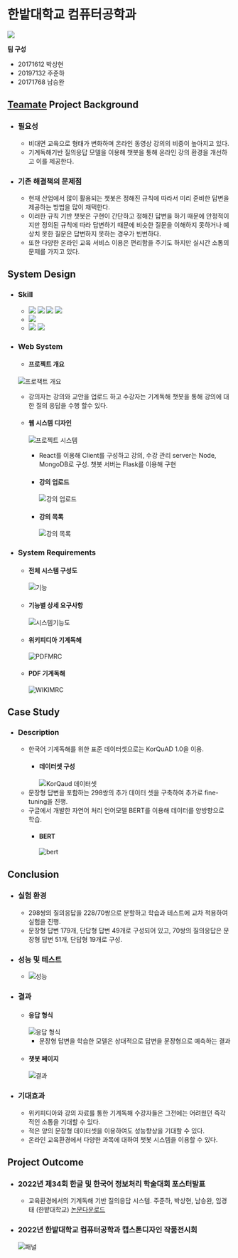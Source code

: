 # 한밭대학교 컴퓨터공학과

<img src="https://capsule-render.vercel.app/api?type=Wave&color=auto&height=250&section=header&text=챗봇%캡스톤&fontSize=90" />

**팀 구성**
- 20171612 박상현
- 20197132 주준하
- 20171768 남승완

## <u>Teamate</u> Project Background
- ### 필요성
  - 비대면 교육으로 형태가 변화하며 온라인 동영상 강의의 비중이 높아지고 있다.
  - 기계독해기반 질의응답 모델을 이용해 챗봇을 통해 온라인 강의 환경을 개선하고 이를 제공한다.

- ### 기존 해결책의 문제점
  - 현재 산업에서 많이 활용되는 챗봇은 정해진 규칙에 따라서 미리 준비한 답변을 제공하는 방법을 많이 채택한다. 
  - 이러한 규칙 기반 챗봇은 구현이 간단하고 정해진 답변을 하기 때문에 안정적이지만 정의된 규칙에 따라 답변하기 때문에 비슷한 질문을 이해하지 못하거나 예상치 못한 질문은 답변하지 못하는 경우가 빈번하다.
  - 또한 다양한 온라인 교육 서비스 이용은 편리함을 주기도 하지만 실시간 소통의 문제를 가지고 있다.
  
## System Design
  - ### Skill
    - <img src="https://img.shields.io/badge/React-61DAFB?style=flat&logo=React&logoColor=white"/> <img src="https://img.shields.io/badge/CSS3-1572B6?style=flat&logo=CSS3&logoColor=white"/> <img src="https://img.shields.io/badge/Node.js-339933?style=flat&logo=Node.js&logoColor=white"/> <img src="https://img.shields.io/badge/MongoDB-47A248?style=flat&logo=MongoDB&logoColor=white"/>
    - <img src="https://img.shields.io/badge/Flask-000000?style=flat&logo=Flask&logoColor=white"/>
    - <img src="https://img.shields.io/badge/Python-3776AB?style=flat&logo=Python&logoColor=white"/> <img src="https://img.shields.io/badge/TensorFlow-FF6F00?style=flat&logo=TensorFlow&logoColor=white"/>
    
  - ### Web System 
  
     - #### 프로젝트 개요
      ![프로잭트 개요](https://user-images.githubusercontent.com/77065758/206148602-29d0df01-7aa9-4894-a814-44d9af85d374.PNG)
      - 강의자는 강의와 교안을 업로드 하고 수강자는 기계독해 챗봇을 통해 강의에 대한 질의 응답을 수행 할수 있다.
      
    - #### 웹 시스템 디자인
      ![프로젝트 시스템](https://user-images.githubusercontent.com/77065758/206148910-ba645b77-3f55-4ba4-a0da-d1cd76490b9b.PNG)
      - React를 이용해 Client를 구성하고 강의, 수강 관리 server는 Node, MongoDB로 구성. 챗봇 서버는 Flask를 이용해 구현
      
      - #### 강의 업로드
        ![강의 업로드](https://user-images.githubusercontent.com/77065758/206151041-f62e4902-a3e8-43cd-bee3-da30c25da43b.PNG)
        
      - #### 강의 목록
        ![강의 목록](https://user-images.githubusercontent.com/77065758/206151511-da4b908f-5326-4646-b717-5ff05a8f4f67.PNG)
   
  - ### System Requirements
    
    - #### 전체 시스템 구성도
      ![기능](https://user-images.githubusercontent.com/77065758/205566507-facab19c-1ba0-4d74-9467-c562643e8040.png)
   
    - #### 기능별 상세 요구사항
      ![시스템기능도](https://user-images.githubusercontent.com/77065758/205566586-425eb0c8-41e6-4d9a-9320-36fdd8efa629.png)
      
    - #### 위키피디아 기계독해
      ![PDFMRC](https://user-images.githubusercontent.com/77065758/205566623-6231fd56-d1ae-4ee8-9841-08c156c76e76.png)
      
    - #### PDF 기계독해
      ![WIKIMRC](https://user-images.githubusercontent.com/77065758/205566643-d9a7c793-628c-4fa5-a733-6648e718d59a.png)
  
## Case Study
  - ### Description
    - 한국어 기계독해를 위한 표준 데이터셋으로는 KorQuAD 1.0을 이용.
      - #### 데이터셋 구성
        ![KorQaud 데이터셋](https://user-images.githubusercontent.com/77065758/206151557-e4482d1d-61b7-4a44-b60e-388f7fca20f4.PNG)
    - 문장형 답변을 포함하는 298쌍의 추가 데이터 셋을 구축하여 추가로 fine-tuning을 진행.
    - 구글에서 개발한 자연어 처리 언어모델 BERT를 이용해 데이터를 양방향으로 학습.
      - #### BERT
        ![bert](https://user-images.githubusercontent.com/77065758/206151609-4e98a2ec-b90e-4db4-a091-b86574961be9.PNG)
  
## Conclusion
  - ### 실험 환경
    - 298쌍의 질의응답을 228/70쌍으로 분할하고 학습과 테스트에 교차 적용하여 실험을 진행.
    - 문장형 답변 179개, 단답형 답변 49개로 구성되어 있고, 70쌍의 질의응답은 문장형 답변 51개, 단답형 19개로 구성.
  - ### 성능 및 테스트
    - ![성능](https://user-images.githubusercontent.com/77065758/205581470-40550c63-80d5-470b-b394-5b45c4b2a5f2.png)
  - ### 결과
    - #### 응답 형식
      ![응답 형식](https://user-images.githubusercontent.com/77065758/205581462-a3e3ea08-9816-4b84-b8c6-4ac556cf015e.png)
      - 문장형 답변을 학습한 모델은 상대적으로 답변을 문장형으로 예측하는 결과
    - #### 챗봇 페이지
      ![결과](https://user-images.githubusercontent.com/77065758/205577447-2367f07f-9fcb-4158-bbe3-8bca9c03e98e.png)
  - ### 기대효과
    - 위키피디아와 강의 자료를 통한 기계독해 수강자들은 그전에는 어려웠던 즉각적인 소통을 기대할 수 있다.
    - 적은 양의 문장형 데이터셋을 이용하여도 성능향상을 기대할 수 있다.
    - 온라인 교육환경에서 다양한 과목에 대하여 챗봇 시스템을 이용할 수 있다.

## Project Outcome
- ### 2022년 제34회 한글 및 한국어 정보처리 학술대회 포스터발표
  - 교육환경에서의 기계독해 기반 질의응답 시스템. 주준하, 박상현, 남승완, 임경태 (한밭대학교) [논문다운로드](https://drive.google.com/file/d/1NOINmf4DOXgueN9zqvTRbq4rVj-EjzIa/view?usp=share_link)
- ### 2022년 한밭대학교 컴퓨터공학과 캡스톤디자인 작품전시회
  ![패널](https://user-images.githubusercontent.com/77065758/206153465-1be6ec72-7b3a-4a69-a70f-af63cd59de7c.PNG)
